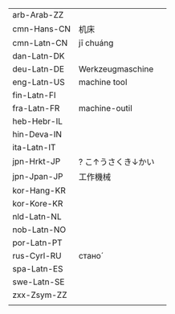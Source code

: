 | | | |
|-|-|-|
| arb-Arab-ZZ |  |  |
| cmn-Hans-CN | 机床 |  |
| cmn-Latn-CN | jī chuáng |  |
| dan-Latn-DK |  |  |
| deu-Latn-DE | Werkzeugmaschine |  |
| eng-Latn-US | machine tool |  |
| fin-Latn-FI |  |  |
| fra-Latn-FR | machine-outil |  |
| heb-Hebr-IL |  |  |
| hin-Deva-IN |  |  |
| ita-Latn-IT |  |  |
| jpn-Hrkt-JP | ? こ↑うさくき↓かい |  |
| jpn-Jpan-JP | 工作機械 |  |
| kor-Hang-KR |  |  |
| kor-Kore-KR |  |  |
| nld-Latn-NL |  |  |
| nob-Latn-NO |  |  |
| por-Latn-PT |  |  |
| rus-Cyrl-RU | стано́ |  |
| spa-Latn-ES |  |  |
| swe-Latn-SE |  |  |
| zxx-Zsym-ZZ |  |  |
|  |  |  |
